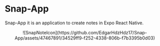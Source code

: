 # Snap-App
Snap-App it is an application to create notes in Expo React Native.
<p align="center">
  ![SnapNoteIcon](https://github.com/EdgarHdzHdz17/Snap-App/assets/47467891/34529ff9-f252-4338-806b-f7b3395b0d03)
</p>

